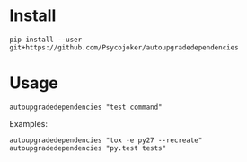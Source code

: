 Install
=======

    pip install --user git+https://github.com/Psycojoker/autoupgradedependencies

Usage
=====

    autoupgradedependencies "test command"

Examples:

    autoupgradedependencies "tox -e py27 --recreate"
    autoupgradedependencies "py.test tests"
